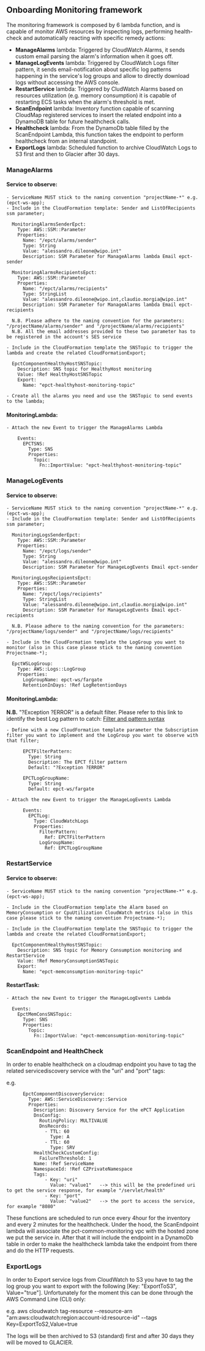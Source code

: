 ## Onboarding Monitoring framework

The monitoring framework is composed by 6 lambda function, and is capable of monitor AWS resources by inspecting logs, performing health-check and automatically reacting with specific remedy actions:

- **ManageAlarms** lambda: Triggered by CloudWatch Alarms, it sends custom email parsing the alarm's information when it goes off.
- **ManageLogEvents** lambda: Triggered by CloudWatch Logs filter pattern, it sends email-notification about specific log patterns happening in the service's log groups and allow to directly download logs without accessing the AWS console.
- **RestartService** lambda: Triggered by CludWatch Alarms based on resources utilization (e.g. memory consumption) it is capable of restarting ECS tasks when the alarm's threshold is met. 
- **ScanEndpoint** lambda: Inventory function capable of scanning CloudMap registered services to insert the related endpoint into a DynamoDB table for future healthcheck calls.
- **Healthcheck** lambda: From the DynamoDb table filled by the ScanEndpoint Lambda, this function takes the endpoint to perform healthcheck from an internal standpoint.
- **ExportLogs** lambda: Scheduled function to archive CloudWatch Logs to S3 first and then to Glacier after 30 days.
	  	
### ManageAlarms

#### Service to observe: 

	- ServiceName MUST stick to the naming convention "projectName-*" e.g. (epct-ws-app);
	- Include in the CloudFormation template: Sender and ListOfRecipients ssm parameter;
	
	  MonitoringAlarmsSenderEpct:
	    Type: AWS::SSM::Parameter
	    Properties:
	      Name: "/epct/alarms/sender"
	      Type: String
	      Value: "alessandro.dileone@wipo.int"
	      Description: SSM Parameter for ManageAlarms lambda Email epct-sender
	
	  MonitoringAlarmsRecipientsEpct:
	    Type: AWS::SSM::Parameter
	    Properties:
	      Name: "/epct/alarms/recipients"
	      Type: StringList
	      Value: "alessandro.dileone@wipo.int,claudio.morgia@wipo.int"
	      Description: SSM Parameter for ManageAlarms lambda Email epct-recipients
	      
	  N.B. Please adhere to the naming convention for the parameters: "/projectName/alarms/sender" and "/projectName/alarms/recipients"
	  N.B. All the email addresses provided to these two parameter has to be registered in the account's SES service   

	- Include in the CloudFormation template the SNSTopic to trigger the lambda and create the related CloudFormationExport;
	
	  EpctComponentHealthyHostSNSTopic:
    	Description: SNS topic for HealthyHost monitoring
    	Value: !Ref HealthyHostSNSTopic
    	Export: 
      	  Name: "epct-healthyhost-monitoring-topic"
	
	- Create all the alarms you need and use the SNSTopic to send events to the lambda;
	
#### MonitoringLambda:

	- Attach the new Event to trigger the ManageAlarms Lambda

		Events:
		  EPCTSNS:
	        Type: SNS
	        Properties:
	          Topic:
	            Fn::ImportValue: "epct-healthyhost-monitoring-topic"
	 
	         
### ManageLogEvents

#### Service to observe: 

	- ServiceName MUST stick to the naming convention "projectName-*" e.g. (epct-ws-app);
	- Include in the CloudFormation template: Sender and ListOfRecipients ssm parameter;
	
	  MonitoringLogsSenderEpct:
	    Type: AWS::SSM::Parameter
	    Properties:
	      Name: "/epct/logs/sender"
	      Type: String
	      Value: "alessandro.dileone@wipo.int"
	      Description: SSM Parameter for ManageLogEvents Email epct-sender
	
	  MonitoringLogsRecipientsEpct:
	    Type: AWS::SSM::Parameter
	    Properties:
	      Name: "/epct/logs/recipients"
	      Type: StringList
	      Value: "alessandro.dileone@wipo.int,claudio.morgia@wipo.int"
	      Description: SSM Parameter for ManageLogEvents Email epct-recipients   
	      
	  N.B. Please adhere to the naming convention for the parameters: "/projectName/logs/sender" and "/projectName/logs/recipients"  

	- Include in the CloudFormation template the LogGroup you want to monitor (also in this case please stick to the naming convention Projectname-*);
	
      EpctWSLogGroup:
	    Type: AWS::Logs::LogGroup
	    Properties:
	      LogGroupName: epct-ws/fargate
	      RetentionInDays: !Ref LogRetentionDays
	
#### MonitoringLambda:
**N.B.** "?Exception ?ERROR" is a default filter. 
Please refer to this link to identify the best Log pattern to catch: [Filter and pattern syntax](https://docs.aws.amazon.com/AmazonCloudWatch/latest/logs/FilterAndPatternSyntax.html#matching-terms-events)
	
	- Define with a new CloudFormation template parameter the Subscription filter you want to implement and the LogGroup you want to observe with that filter;
	  
		  EPCTFilterPattern:
		    Type: String
		    Description: The EPCT filter pattern
		    Default: "?Exception ?ERROR"
		    
		  EPCTLogGroupName:
		    Type: String
		    Default: epct-ws/fargate   
			
	- Attach the new Event to trigger the ManageLogEvents Lambda
      
	      Events:
	        EPCTLog:
	          Type: CloudWatchLogs
	          Properties:
	            FilterPattern:
	              Ref: EPCTFilterPattern
	            LogGroupName:
	              Ref: EPCTLogGroupName 
	              

### RestartService

#### Service to observe: 

	- ServiceName MUST stick to the naming convention "projectName-*" e.g. (epct-ws-app);

	- Include in the CloudFormation template the Alarm based on MemoryConsumption or CpuUtilization CloudWatch metrics (also in this case please stick to the naming convention Projectname-*);

	- Include in the CloudFormation template the SNSTopic to trigger the lambda and create the related CloudFormationExport;
	
	  EpctComponentHealthyHostSNSTopic:
	    Description: SNS topic for Memory Consumption monitoring and RestartService
	    Value: !Ref MemoryConsumptionSNSTopic
	    Export: 
	      Name: "epct-memconsumption-monitoring-topic"   
	
#### RestartTask:
			
	- Attach the new Event to trigger the ManageLogEvents Lambda
      
      Events:
        EpctMemConsSNSTopic:
          Type: SNS
          Properties:
            Topic:
              Fn::ImportValue: "epct-memconsumption-monitoring-topic"
              
              
### ScanEndpoint and HealthCheck

In order to enable healthcheck on a cloudmap endpoint you have to tag the related servicediscovery service with the "uri" and "port" tags:

e.g.

		  EpctComponentDiscoveryService:
		    Type: AWS::ServiceDiscovery::Service
		    Properties:
		      Description: Discovery Service for the ePCT Application
		      DnsConfig:
		        RoutingPolicy: MULTIVALUE
		        DnsRecords:
		          - TTL: 60
		            Type: A
		          - TTL: 60
		            Type: SRV
		      HealthCheckCustomConfig:
		        FailureThreshold: 1
		      Name: !Ref ServiceName
		      NamespaceId: !Ref CZPrivateNamespace
		      Tags: 
				  - Key: "uri"
				    Value: "value1"   --> this will be the predefined uri to get the service response, for example "/servlet/health" 
				  - Key: "port"
				    Value: "value2"   --> the port to access the service, for example "8080"
				    
These functions are scheduled to run once every 4hour for the inventory and every 2 minutes for the healthcheck.
Under the hood, the ScanEndpoint lambda will associate the pct-common-monitoring vpc with the hosted zone we put the service in. 
After that it will include the endpoint in a DynamoDb table in order to make the healthcheck lambda take the endpoint from there and do the HTTP requests. 


### ExportLogs              
                             			
In order to Export service logs from CloudWatch to S3 you have to tag the log group you want to export with the following [Key: "ExportToS3", Value="true"].
Unfortunately for the moment this can be done through the AWS Command Line (CLI) only: 

e.g.  aws cloudwatch tag-resource --resource-arn "arn:aws:cloudwatch:region:account-id:resource-id" --tags Key=ExportToS2,Value=true

The logs will be then archived to S3 (standard) first and after 30 days they will be moved to GLACIER.
